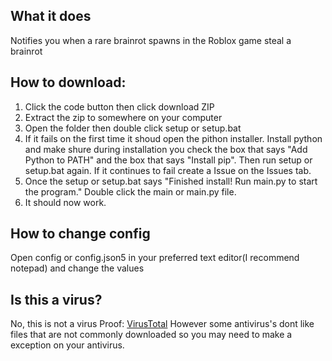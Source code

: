 ## What it does
Notifies you when a rare brainrot spawns in the Roblox game steal a brainrot

## How to download:
1. Click the code button then click download ZIP
2. Extract the zip to somewhere on your computer
3. Open the folder then double click setup or setup.bat
4. If it fails on the first time it shoud open the pithon installer. Install python and make shure during installation you check the box that says "Add Python to PATH" and the box that says "Install pip". Then run setup or setup.bat again. If it continues to fail create a Issue on the Issues tab.
5. Once the setup or setup.bat says "Finished install! Run main.py to start the program." Double click the main or main.py file.
6. It should now work.

## How to change config
Open config  or config.json5 in your preferred text editor(I recommend notepad) and change the values

## Is this a virus?
No, this is not a virus Proof: [VirusTotal](https://www.virustotal.com/gui/file/eccdf114f827e097091f78f6365382cd04a426c4539f6afac467075889e2e6c0/detection)
However some antivirus's dont like files that are not commonly downloaded so you may need to make a exception on your antivirus.
